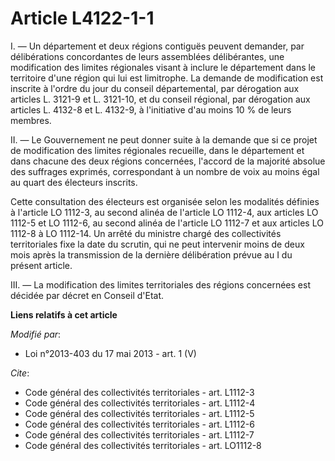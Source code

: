 # Article L4122-1-1

I. ― Un département et deux régions contiguës peuvent demander, par délibérations concordantes de leurs assemblées
délibérantes, une modification des limites régionales visant à inclure le département dans le territoire d'une région qui lui
est limitrophe. La demande de modification est inscrite à l'ordre du jour du conseil départemental, par dérogation aux
articles L. 3121-9 et L. 3121-10, et du conseil régional, par dérogation aux articles L. 4132-8 et L. 4132-9, à l'initiative
d'au moins 10 % de leurs membres.

II. ― Le Gouvernement ne peut donner suite à la demande que si ce projet de modification des limites régionales recueille,
dans le département et dans chacune des deux régions concernées, l'accord de la majorité absolue des suffrages exprimés,
correspondant à un nombre de voix au moins égal au quart des électeurs inscrits.

Cette consultation des électeurs est organisée selon les modalités définies à l'article LO 1112-3, au second alinéa de
l'article LO 1112-4, aux articles LO 1112-5 et LO 1112-6, au second alinéa de l'article LO 1112-7 et aux articles LO 1112-8 à
LO 1112-14. Un arrêté du ministre chargé des collectivités territoriales fixe la date du scrutin, qui ne peut intervenir
moins de deux mois après la transmission de la dernière délibération prévue au I du présent article.

III. ― La modification des limites territoriales des régions concernées est décidée par décret en Conseil d'Etat.

**Liens relatifs à cet article**

_Modifié par_:

  - Loi n°2013-403 du 17 mai 2013 - art. 1 (V)

_Cite_:

  - Code général des collectivités territoriales - art. L1112-3
  - Code général des collectivités territoriales - art. L1112-4
  - Code général des collectivités territoriales - art. L1112-5
  - Code général des collectivités territoriales - art. L1112-6
  - Code général des collectivités territoriales - art. L1112-7
  - Code général des collectivités territoriales - art. LO1112-8
